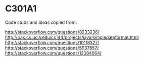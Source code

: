 C301A1
======

Code stubs and ideas copied from:

http://stackoverflow.com/questions/8233236/
http://oak.cs.ucla.edu/cs144/projects/java/simpledateformat.html
http://stackoverflow.com/questions/10118327/
http://stackoverflow.com/questions/5937557/
http://stackoverflow.com/questions/12384064/
